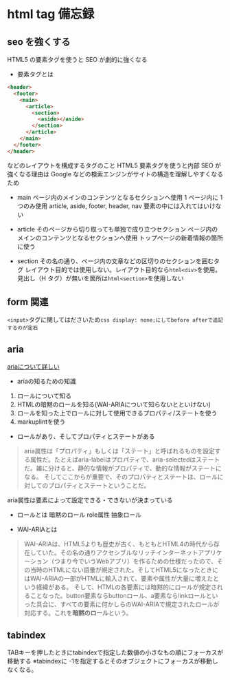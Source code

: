 # html tag 備忘録

## seo を強くする

HTML5 の要素タグを使うと SEO が劇的に強くなる

- 要素タグとは

```html
<header>
  <footer>
    <main>
      <article>
        <section>
          <aside></aside>
        </section>
      </article>
    </main>
  </footer>
</header>
```

などのレイアウトを構成するタグのこと
HTML5 要素タグを使うと内部 SEO が強くなる理由は Google などの検索エンジンがサイトの構造を理解しやすくなるため

- main
  ページ内のメインのコンテンツとなるセクションへ使用
  1 ページ内に 1 つのみ使用
  article, aside, footer, header, nav 要素の中には入れてはいけない

- article
  そのページから切り取っても単独で成り立つセクション
  ページ内のメインのコンテンツとなるセクションへ使用
  トップページの新着情報の箇所に使う

- section
  その名の通り、ページ内の文章などの区切りのセクションを囲むタグ
  レイアウト目的では使用しない。レイアウト目的なら`html<div>`を使用。
  見出し（H タグ）が無いを箇所は`html<section>`を使用しない

## form 関連

`<input>`タグに関してはださいため`css display: none;にしてbefore afterで追記するのが定石`

## aria
[ariaについて詳しい](https://zenn.dev/yusukehirao/articles/e3512a58df58fd)

- ariaの知るための知識

1. ロールについて知る
2. HTMLの暗黙のロールを知る(WAI-ARIAについて知らないとといけない)
3. ロールを知った上でロールに対して使用できるプロパティ/ステートを使う
4. markuplintを使う

- ロールがあり、そしてプロパティとステートがある

>aria属性は「プロパティ」もしくは「ステート」と呼ばれるものを設定する属性だ。たとえばaria-labelはプロパティで、aria-selectedはステートだ。雑に分けると、静的な情報がプロパティで、動的な情報がステートになる。
>そしてここからが重要で、そのプロパティとステートは、ロールに対してのプロパティとステートということだ。

aria属性は要素によって設定できる・できないが決まっている

- ロールとは
暗黙のロール
role属性
抽象ロール


- WAI-ARIAとは
>WAI-ARIAは、HTML5よりも歴史が古く、もともとHTML4の時代から存在していた。その名の通りアクセシブルなリッチインターネットアプリケーション（つまり今でいうWebアプリ）を作るための仕様だったので、その当時のHTMLにない語彙が規定された。そしてHTML5になったときにはWAI-ARIAの一部がHTMLに輸入されて、要素や属性が大量に増えたという経緯がある。
そして、HTMLの各要素には暗黙的にロールが規定されることなった。button要素ならbuttonロール、a要素ならlinkロールといった具合に、すべての要素に何かしらのWAI-ARIAで規定されたロールが対応する。これを**暗黙のロール**という。


## tabindex

TABキーを押したときにtabindexで指定した数値の小さなもの順にフォーカスが移動する
※tabindexに -1を指定するとそのオブジェクトにフォーカスが移動しなくなる。
